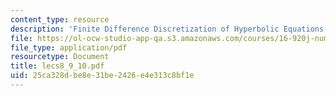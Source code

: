 ```yaml
---
content_type: resource
description: 'Finite Difference Discretization of Hyperbolic Equations: Linear Problems'
file: https://ol-ocw-studio-app-qa.s3.amazonaws.com/courses/16-920j-numerical-methods-for-partial-differential-equations-sma-5212-spring-2003/25ca328dbe8e31be2426e4e313c8bf1e_lecs8_9_10.pdf
file_type: application/pdf
resourcetype: Document
title: lecs8_9_10.pdf
uid: 25ca328d-be8e-31be-2426-e4e313c8bf1e
---
```

